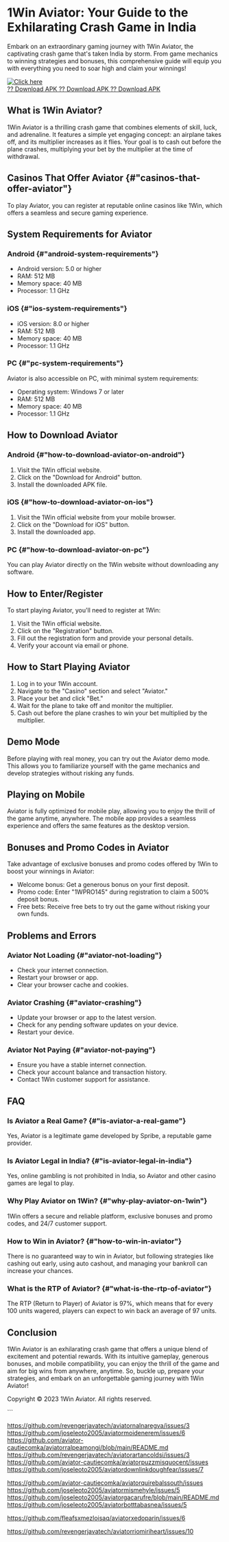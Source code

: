 

# 1Win Aviator: Your Guide to the Exhilarating Crash Game in India

Embark on an extraordinary gaming journey with 1Win Aviator, the
captivating crash game that\'s taken India by storm. From game mechanics
to winning strategies and bonuses, this comprehensive guide will equip
you with everything you need to soar high and claim your winnings!

[![Click
here](https://readscoops.com/wp-content/uploads/2023/03/Readscoop-aviator-1-1.jpg)](https://traff.sbs/deff)\
[?? Download APK ?? Download APK ?? Download
APK](https://traff.sbs/deff)




## What is 1Win Aviator?

1Win Aviator is a thrilling crash game that combines elements of skill,
luck, and adrenaline. It features a simple yet engaging concept: an
airplane takes off, and its multiplier increases as it flies. Your goal
is to cash out before the plane crashes, multiplying your bet by the
multiplier at the time of withdrawal.

## Casinos That Offer Aviator {#"casinos-that-offer-aviator"}

To play Aviator, you can register at reputable online casinos like 1Win,
which offers a seamless and secure gaming experience.

## System Requirements for Aviator

### Android {#"android-system-requirements"}

-   Android version: 5.0 or higher
-   RAM: 512 MB
-   Memory space: 40 MB
-   Processor: 1.1 GHz

### iOS {#"ios-system-requirements"}

-   iOS version: 8.0 or higher
-   RAM: 512 MB
-   Memory space: 40 MB
-   Processor: 1.1 GHz

### PC {#"pc-system-requirements"}

Aviator is also accessible on PC, with minimal system requirements:

-   Operating system: Windows 7 or later
-   RAM: 512 MB
-   Memory space: 40 MB
-   Processor: 1.1 GHz

## How to Download Aviator

### Android {#"how-to-download-aviator-on-android"}

1.  Visit the 1Win official website.
2.  Click on the "Download for Android" button.
3.  Install the downloaded APK file.

### iOS {#"how-to-download-aviator-on-ios"}

1.  Visit the 1Win official website from your mobile browser.
2.  Click on the "Download for iOS" button.
3.  Install the downloaded app.

### PC {#"how-to-download-aviator-on-pc"}

You can play Aviator directly on the 1Win website without downloading
any software.

## How to Enter/Register

To start playing Aviator, you\'ll need to register at 1Win:

1.  Visit the 1Win official website.
2.  Click on the "Registration" button.
3.  Fill out the registration form and provide your personal details.
4.  Verify your account via email or phone.

## How to Start Playing Aviator

1.  Log in to your 1Win account.
2.  Navigate to the "Casino" section and select "Aviator."
3.  Place your bet and click "Bet."
4.  Wait for the plane to take off and monitor the multiplier.
5.  Cash out before the plane crashes to win your bet multiplied by the
    multiplier.

## Demo Mode

Before playing with real money, you can try out the Aviator demo mode.
This allows you to familiarize yourself with the game mechanics and
develop strategies without risking any funds.

## Playing on Mobile

Aviator is fully optimized for mobile play, allowing you to enjoy the
thrill of the game anytime, anywhere. The mobile app provides a seamless
experience and offers the same features as the desktop version.

## Bonuses and Promo Codes in Aviator

Take advantage of exclusive bonuses and promo codes offered by 1Win to
boost your winnings in Aviator:

-   Welcome bonus: Get a generous bonus on your first deposit.
-   Promo code: Enter "1WPRO145" during registration to claim a
    500% deposit bonus.
-   Free bets: Receive free bets to try out the game without risking
    your own funds.

## Problems and Errors

### Aviator Not Loading {#"aviator-not-loading"}

-   Check your internet connection.
-   Restart your browser or app.
-   Clear your browser cache and cookies.

### Aviator Crashing {#"aviator-crashing"}

-   Update your browser or app to the latest version.
-   Check for any pending software updates on your device.
-   Restart your device.

### Aviator Not Paying {#"aviator-not-paying"}

-   Ensure you have a stable internet connection.
-   Check your account balance and transaction history.
-   Contact 1Win customer support for assistance.

## FAQ

### Is Aviator a Real Game? {#"is-aviator-a-real-game"}

Yes, Aviator is a legitimate game developed by Spribe, a reputable game
provider.

### Is Aviator Legal in India? {#"is-aviator-legal-in-india"}

Yes, online gambling is not prohibited in India, so Aviator and other
casino games are legal to play.

### Why Play Aviator on 1Win? {#"why-play-aviator-on-1win"}

1Win offers a secure and reliable platform, exclusive bonuses and promo
codes, and 24/7 customer support.

### How to Win in Aviator? {#"how-to-win-in-aviator"}

There is no guaranteed way to win in Aviator, but following strategies
like cashing out early, using auto cashout, and managing your bankroll
can increase your chances.

### What is the RTP of Aviator? {#"what-is-the-rtp-of-aviator"}

The RTP (Return to Player) of Aviator is 97%, which means that for every
100 units wagered, players can expect to win back an average of 97
units.

## Conclusion

1Win Aviator is an exhilarating crash game that offers a unique blend of
excitement and potential rewards. With its intuitive gameplay, generous
bonuses, and mobile compatibility, you can enjoy the thrill of the game
and aim for big wins from anywhere, anytime. So, buckle up, prepare your
strategies, and embark on an unforgettable gaming journey with 1Win
Aviator!

Copyright © 2023 1Win Aviator. All rights reserved.

\`\`\`

https://github.com/revengerjavatech/aviatornalnaregva/issues/3
https://github.com/joseleoto2005/aviatormoidenerem/issues/6
https://github.com/aviator-cautiecomka/aviatorralpeamongi/blob/main/README.md
https://github.com/revengerjavatech/aviatorartancoldsi/issues/3
https://github.com/aviator-cautiecomka/aviatorpuzzmisquocent/issues
https://github.com/joseleoto2005/aviatordownlinkdoughfear/issues/7

https://github.com/aviator-cautiecomka/aviatorquirebalssouth/issues
https://github.com/joseleoto2005/aviatormismehyle/issues/5
https://github.com/joseleoto2005/aviatorgacarufre/blob/main/README.md
https://github.com/joseleoto2005/aviatorbotttabasnea/issues/5

https://github.com/fleafsxmezloisaq/aviatorxedoparin/issues/6

https://github.com/revengerjavatech/aviatorriomiriheart/issues/10
